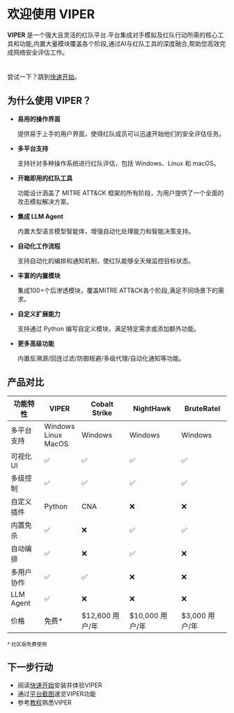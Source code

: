 # 欢迎使用 VIPER

**VIPER** 是一个强大且灵活的红队平台.平台集成对手模拟及红队行动所需的核心工具和功能,内置大量模块覆盖各个阶段,通过AI与红队工具的深度融合,帮助您高效完成网络安全评估工作。

<div class="tip custom-block" style="padding-top: 8px">

尝试一下？跳到[快速开始](./getting_start)。

</div>

## 为什么使用 VIPER？

- **易用的操作界面**

  提供易于上手的用户界面，使得红队成员可以迅速开始他们的安全评估任务。

- **多平台支持**

  支持针对多种操作系统进行红队评估，包括 Windows、Linux 和 macOS。

- **开箱即用的红队工具**

  功能设计涵盖了 MITRE ATT&CK 框架的所有阶段，为用户提供了一个全面的攻击模拟解决方案。

- **集成 LLM Agent**

  内置大型语言模型智能体，增强自动化处理能力和智能决策支持。

- **自动化工作流程**

  支持自动化的编排和通知机制，使红队能够全天候监控目标状态。

- **丰富的内置模块**

  集成100+个后渗透模块，覆盖MITRE ATT&CK各个阶段,满足不同场景下的需求。

- **自定义扩展能力**

  支持通过 Python 编写自定义模块，满足特定需求或添加额外功能。

- **更多高级功能**

  内置反溯源/回连过滤/防御规避/多级代理/自动化通知等功能。

## 产品对比

| 功能特性      | VIPER                       | Cobalt Strike | NightHawk    | BruteRatel  |
|-----------|-----------------------------|---------------|--------------|-------------|
| 多平台支持     | Windows<br/>Linux<br/>MacOS | Windows       | Windows      | Windows     |
| 可视化UI     | ✅                           | ✅             | ✅            | ✅           |
| 多级控制      | ✅                           | ✅             | ✅            | ✅           |
| 自定义插件     | Python                      | CNA           | ❌            | ❌           |
| 内置免杀      | ✅                           | ❌             | ✅            | ✅           |
| 自动编排      | ✅                           | ❌             | ✅            | ❌           |
| 多用户协作     | ✅                           | ✅             | ❌            | ❌           |
| LLM Agent | ✅                           | ❌             | ❌            | ❌           |
| 价格        | 免费*                         | $12,600 用户/年  | $10,000 用户/年 | $3,000 用户/年 |

<small>\* 社区版免费使用</small>

## 下一步行动

+ 阅读[快速开始](getting_start.md)安装并体验VIPER
+ 通过[平台截图](screenshots.md)速览VIPER功能
+ 参考[教程](../training/index)熟悉VIPER
